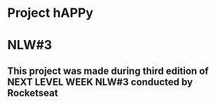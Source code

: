 # Project hAPPy
# NLW#3
## This project was made during third edition of NEXT LEVEL WEEK NLW#3 conducted by Rocketseat

